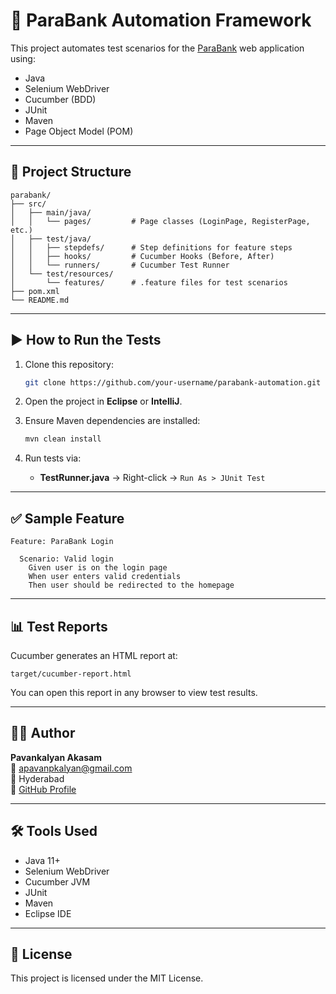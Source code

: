 # 🧪 ParaBank Automation Framework

This project automates test scenarios for the [ParaBank](https://parabank.parasoft.com/parabank/index.htm) web application using:

- Java
- Selenium WebDriver
- Cucumber (BDD)
- JUnit
- Maven
- Page Object Model (POM)

---

## 📂 Project Structure

```
parabank/
├── src/
│   ├── main/java/
│   │   └── pages/         # Page classes (LoginPage, RegisterPage, etc.)
│   ├── test/java/
│   │   ├── stepdefs/      # Step definitions for feature steps
│   │   ├── hooks/         # Cucumber Hooks (Before, After)
│   │   └── runners/       # Cucumber Test Runner
│   └── test/resources/
│       └── features/      # .feature files for test scenarios
├── pom.xml
└── README.md
```

---

## ▶️ How to Run the Tests

1. Clone this repository:
   ```bash
   git clone https://github.com/your-username/parabank-automation.git
   ```

2. Open the project in **Eclipse** or **IntelliJ**.

3. Ensure Maven dependencies are installed:
   ```bash
   mvn clean install
   ```

4. Run tests via:
   - **TestRunner.java** → Right-click → `Run As > JUnit Test`

---

## ✅ Sample Feature

```gherkin
Feature: ParaBank Login

  Scenario: Valid login
    Given user is on the login page
    When user enters valid credentials
    Then user should be redirected to the homepage
```

---

## 📊 Test Reports

Cucumber generates an HTML report at:

```
target/cucumber-report.html
```

You can open this report in any browser to view test results.

---

## 👨‍💻 Author

**Pavankalyan Akasam**  
📧 apavanpkalyan@gmail.com  
📍 Hyderabad  
🔗 [GitHub Profile](https://github.com/AKASAMPAVANKALYAN)

---

## 🛠️ Tools Used

- Java 11+
- Selenium WebDriver
- Cucumber JVM
- JUnit
- Maven
- Eclipse IDE

---

## 📃 License

This project is licensed under the MIT License.